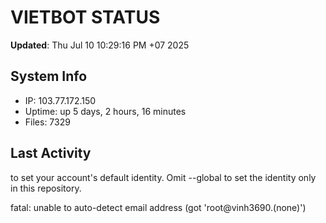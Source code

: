 # VIETBOT STATUS
**Updated**: Thu Jul 10 10:29:16 PM +07 2025

## System Info
- IP: 103.77.172.150
- Uptime: up 5 days, 2 hours, 16 minutes
- Files: 7329

## Last Activity

to set your account's default identity.
Omit --global to set the identity only in this repository.

fatal: unable to auto-detect email address (got 'root@vinh3690.(none)')
